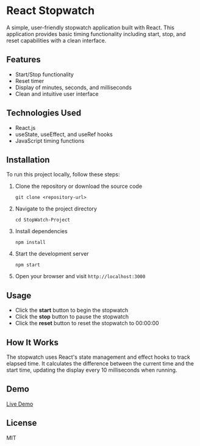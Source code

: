 # React Stopwatch

A simple, user-friendly stopwatch application built with React. This application provides basic timing functionality including start, stop, and reset capabilities with a clean interface.

## Features

- Start/Stop functionality
- Reset timer
- Display of minutes, seconds, and milliseconds
- Clean and intuitive user interface

## Technologies Used

- React.js
- useState, useEffect, and useRef hooks
- JavaScript timing functions

## Installation

To run this project locally, follow these steps:

1. Clone the repository or download the source code
   ```
   git clone <repository-url>
   ```

2. Navigate to the project directory
   ```
   cd StopWatch-Project
   ```

3. Install dependencies
   ```
   npm install
   ```

4. Start the development server
   ```
   npm start
   ```

5. Open your browser and visit `http://localhost:3000`

## Usage

- Click the **start** button to begin the stopwatch
- Click the **stop** button to pause the stopwatch
- Click the **reset** button to reset the stopwatch to 00:00:00

## How It Works

The stopwatch uses React's state management and effect hooks to track elapsed time. It calculates the difference between the current time and the start time, updating the display every 10 milliseconds when running.

## Demo

[Live Demo](https://stop-watch-project-chi.vercel.app/)

## License

MIT
